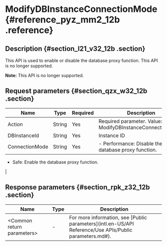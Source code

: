 # ModifyDBInstanceConnectionMode {#reference_pyz_mm2_12b .reference}

## Description {#section_l21_v32_12b .section}

This API is used to enable or disable the database proxy function. This API is no longer supported.

**Note:** This API is no longer supported.

## Request parameters {#section_qzx_w32_12b .section}

|Name|Type|Required|Description|
|----|----|--------|-----------|
|Action|String|Yes|Required parameter. Value: ModifyDBInstanceConnectionMode.|
|DBInstanceId|String|Yes|Instance ID|
|ConnectionMode|String|Yes| -   Performance: Disable the database proxy function.
-   Safe: Enable the database proxy function.

 |

## Response parameters {#section_rpk_z32_12b .section}

|Name|Type|Description|
|----|----|-----------|
|<Common return parameters\>|-|For more information, see [Public parameters](intl.en-US/API Reference/Use APIs/Public parameters.md#).|

